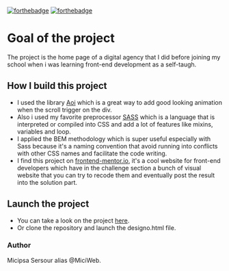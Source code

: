 [![forthebadge](https://forthebadge.com/images/badges/you-didnt-ask-for-this.svg)](http://forthebadge.com)
[![forthebadge](https://forthebadge.com/images/badges/uses-html.svg)](http://forthebadge.com)

# Goal of the project
The project is the home page of a digital agency that I did before joining my school when i was learning front-end development as a self-taugh. 

## How I build this project
* I used the library [Aoi](https://aoi.js.org/) which is a great way to add good looking animation when the scroll trigger on the div.
* Also i used my favorite preprocessor [SASS](https://sass-lang.com/) which is a language that is interpreted or compiled into CSS and add a lot of features like mixins, variables and loop.
* I applied the BEM methodology which is super useful especially with Sass because it's a naming convention that avoid running into conflicts with other CSS names and facilitate the code writing.
* I find this project on [frontend-mentor.io](https://www.frontendmentor.io/), it's a cool website for front-end developers which have in the challenge section a bunch of visual website that you can try to recode them and eventually post the result into the solution part.

## Launch the project
* You can take a look on the project [here](https://sersour.com/Designo_Project/designo.html).
* Or clone the repository and launch the designo.html file.

### Author
Micipsa Sersour alias @MiciWeb.
